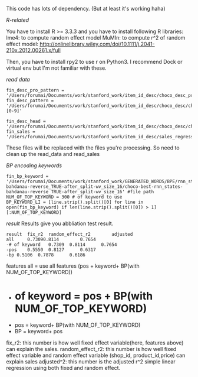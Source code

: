 This code has lots of dependency.  (But at least it's working haha)

*R-related*

You have to install R >= 3.3.3 
and you have to install following R libraries:
lme4: to compute random effect model 
MuMIn: to compute r^2 of random effect model: http://onlinelibrary.wiley.com/doi/10.1111/j.2041-210x.2012.00261.x/full

Then, you have to install rpy2 to use r on Python3. I recommend Dock or virtual env but I'm not familiar with these.

*read data*
   
    fin_desc_pro_pattern = '/Users/forumai/Documents/work/stanford_work/item_id_desc/choco_desc_pro/choco.desc.*.pre'
    fin_desc_pattern = '/Users/forumai/Documents/work/stanford_work/item_id_desc/choco_desc/choco.desc.*[0-9]'

    fin_desc_head = '/Users/forumai/Documents/work/stanford_work/item_id_desc/choco_desc/choco.desc.'
    fin_sales = '/Users/forumai/Documents/work/stanford_work/item_id_desc/sales_regression/choco_all.sales2.combined.txt'

These files will be replaced with the files you're processing. So need to clean up the read_data and read_sales

*BP encoding keywords*

    fin_bp_keyword =  '/Users/forumai/Documents/work/stanford_work/GENERATED_WORDS/BPE/rnn_states-bahdanau-reverse_TRUE-after_split-wv_size_16/choco-best-rnn_states-bahdanau-reverse_TRUE-after_split-wv_size_16' #file path
    NUM_OF_TOP_KEYWORD = 300 # of keyword to use
    BP_KEYWORD_LI = [line.strip().split()[0] for line in open(fin_bp_keyword) if len(line.strip().split()[0]) > 1][:NUM_OF_TOP_KEYWORD]

*result*
Results give you abbliation test result.

    result	fix_r2	random_effect_r2		adjusted
    all		0.73090.8114		0.7654
    -# of keyword	0.7309	0.8114		0.7654
    -pos	0.5550	0.8127		0.6317
    -bp	0.5106	0.7878		0.6186

features
all =  use all features (pos + keyword+ BP(with NUM_OF_TOP_KEYWORD))
- # of keyword = pos + BP(with NUM_OF_TOP_KEYWORD)
- pos = keyword+ BP(with NUM_OF_TOP_KEYWORD)
- BP = keyword+ pos

fix_r2: this number is how well fixed effect variable(here, features above) can explain the sales.
random_effect_r2: this number is how well fixed effect variable and random effect variable (shop_id, product_id,price) can explain sales
adjusted^2: this number is the adjusted r^2 simple linear regression using both fixed and random effect.
